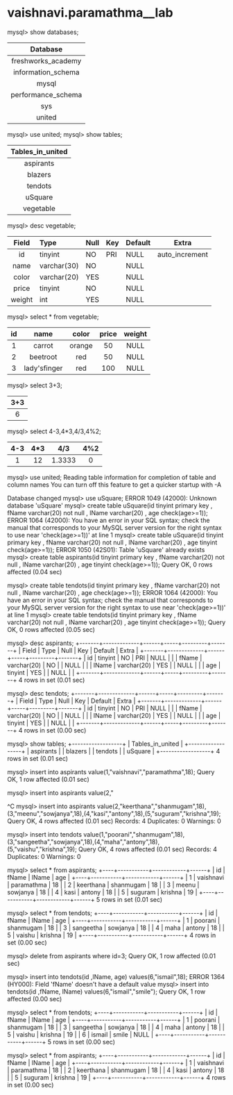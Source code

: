 # vaishnavi.paramathma__lab
mysql> show databases;
                    
| Database           |
|:------------------:|
| freshworks_academy |
| information_schema |
| mysql              |
| performance_schema |
| sys                |
| united             |

mysql> use united;
mysql> show tables;

| Tables_in_united |
|:----------------:|
| aspirants        |
| blazers          |
| tendots          |
| uSquare          |
| vegetable        |

mysql> desc vegetable;

| Field  | Type        | Null | Key | Default | Extra          |
|:------:|:------------|:-----|:----|:--------|:--------------:|
| id     | tinyint     | NO   | PRI | NULL    | auto_increment |
| name   | varchar(30) | NO   |     | NULL    |                |
| color  | varchar(20) | YES  |     | NULL    |                |
| price  | tinyint     | NO   |     | NULL    |                |
| weight | int         | YES  |     | NULL    |                |


mysql> select * from vegetable;

| id | name         | color  | price | weight |
|:--:|:------------:|:------:|:-----:|:------:|
|  1 | carrot       | orange |    50 |   NULL |
|  2 | beetroot     | red    |    50 |   NULL |
|  3 | lady'sfinger | red    |   100 |   NULL |

mysql> select 3+3;

| 3+3 |
|:---:|
|   6 |


mysql> select 4-3,4*3,4/3,4%2;

| 4-3 | 4*3 | 4/3    | 4%2  |
|:---:|:---:|:------:|:----:|
|   1 |  12 | 1.3333 |    0 |

mysql> use united;
Reading table information for completion of table and column names
You can turn off this feature to get a quicker startup with -A

Database changed
mysql> use uSquare;
ERROR 1049 (42000): Unknown database 'uSquare'
mysql> create table uSquare(id tinyint primary key , fName varchar(20) not null , lName varchar(20) , age check(age>=1));
ERROR 1064 (42000): You have an error in your SQL syntax; check the manual that corresponds to your MySQL server version for the right syntax to use near 'check(age>=1))' at line 1
mysql> create table uSquare(id tinyint primary key , fName varchar(20) not null , lName varchar(20) , age tinyint check(age>=1));
ERROR 1050 (42S01): Table 'uSquare' already exists
mysql> create table aspirants(id tinyint primary key , fName varchar(20) not null , lName varchar(20) , age tinyint check(age>=1));
Query OK, 0 rows affected (0.04 sec)

mysql> create table tendots(id tinyint primary key , fName varchar(20) not null , lName varchar(20) , age check(age>=1));
ERROR 1064 (42000): You have an error in your SQL syntax; check the manual that corresponds to your MySQL server version for the right syntax to use near 'check(age>=1))' at line 1
mysql> create table tendots(id tinyint primary key , fName varchar(20) not null , lName varchar(20) , age tinyint check(age>=1));
Query OK, 0 rows affected (0.05 sec)

mysql> desc aspirants;
+-------+-------------+------+-----+---------+-------+
| Field | Type        | Null | Key | Default | Extra |
+-------+-------------+------+-----+---------+-------+
| id    | tinyint     | NO   | PRI | NULL    |       |
| fName | varchar(20) | NO   |     | NULL    |       |
| lName | varchar(20) | YES  |     | NULL    |       |
| age   | tinyint     | YES  |     | NULL    |       |
+-------+-------------+------+-----+---------+-------+
4 rows in set (0.01 sec)

mysql> desc tendots;
+-------+-------------+------+-----+---------+-------+
| Field | Type        | Null | Key | Default | Extra |
+-------+-------------+------+-----+---------+-------+
| id    | tinyint     | NO   | PRI | NULL    |       |
| fName | varchar(20) | NO   |     | NULL    |       |
| lName | varchar(20) | YES  |     | NULL    |       |
| age   | tinyint     | YES  |     | NULL    |       |
+-------+-------------+------+-----+---------+-------+
4 rows in set (0.00 sec)

mysql> show tables;
+------------------+
| Tables_in_united |
+------------------+
| aspirants        |
| blazers          |
| tendots          |
| uSquare          |
+------------------+
4 rows in set (0.01 sec)

mysql> insert into aspirants value(1,"vaishnavi","paramathma",18);
Query OK, 1 row affected (0.01 sec)

mysql> insert into aspirants value(2,"                    

^C
mysql> insert into aspirants value(2,"keerthana","shanmugam",18),(3,"meenu","sowjanya",18),(4,"kasi","antony",18),(5,"suguram","krishna",19);
Query OK, 4 rows affected (0.01 sec)
Records: 4  Duplicates: 0  Warnings: 0

mysql> insert into tendots value(1,"poorani","shanmugam",18),(3,"sangeetha","sowjanya",18),(4,"maha","antony",18),(5,"vaishu","krishna",19);
Query OK, 4 rows affected (0.01 sec)
Records: 4  Duplicates: 0  Warnings: 0

mysql> select * from aspirants;
+----+-----------+------------+------+
| id | fName     | lName      | age  |
+----+-----------+------------+------+
|  1 | vaishnavi | paramathma |   18 |
|  2 | keerthana | shanmugam  |   18 |
|  3 | meenu     | sowjanya   |   18 |
|  4 | kasi      | antony     |   18 |
|  5 | suguram   | krishna    |   19 |
+----+-----------+------------+------+
5 rows in set (0.01 sec)

mysql> select * from tendots;
+----+-----------+-----------+------+
| id | fName     | lName     | age  |
+----+-----------+-----------+------+
|  1 | poorani   | shanmugam |   18 |
|  3 | sangeetha | sowjanya  |   18 |
|  4 | maha      | antony    |   18 |
|  5 | vaishu    | krishna   |   19 |
+----+-----------+-----------+------+
4 rows in set (0.00 sec)

mysql> delete from aspirants where id=3;
Query OK, 1 row affected (0.01 sec)

mysql> insert into tendots(id ,lName, age) values(6,"ismail",18);
ERROR 1364 (HY000): Field 'fName' doesn't have a default value
mysql> insert into tendots(id ,fName, lName) values(6,"ismail","smile");
Query OK, 1 row affected (0.00 sec)

mysql> select * from tendots;
+----+-----------+-----------+------+
| id | fName     | lName     | age  |
+----+-----------+-----------+------+
|  1 | poorani   | shanmugam |   18 |
|  3 | sangeetha | sowjanya  |   18 |
|  4 | maha      | antony    |   18 |
|  5 | vaishu    | krishna   |   19 |
|  6 | ismail    | smile     | NULL |
+----+-----------+-----------+------+
5 rows in set (0.00 sec)

mysql> select * from aspirants;
+----+-----------+------------+------+
| id | fName     | lName      | age  |
+----+-----------+------------+------+
|  1 | vaishnavi | paramathma |   18 |
|  2 | keerthana | shanmugam  |   18 |
|  4 | kasi      | antony     |   18 |
|  5 | suguram   | krishna    |   19 |
+----+-----------+------------+------+
4 rows in set (0.00 sec)
